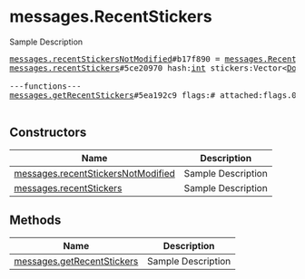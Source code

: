 # messages.RecentStickers

Sample Description

<pre>
<a href="../constructor/messages.recentStickersNotModified.md">messages.recentStickersNotModified</a>#b17f890 = <a href="../type/messages.RecentStickers.md">messages.RecentStickers</a>;
<a href="../constructor/messages.recentStickers.md">messages.recentStickers</a>#5ce20970 hash:<a href="../type/int.md">int</a> stickers:Vector&lt;<a href="../type/Document.md">Document</a>&gt; = <a href="../type/messages.RecentStickers.md">messages.RecentStickers</a>;

---functions---
<a href="../method/messages.getRecentStickers.md">messages.getRecentStickers</a>#5ea192c9 flags:# attached:flags.0?<a href="../type/true.md">true</a> hash:<a href="../type/int.md">int</a> = <a href="../type/messages.RecentStickers.md">messages.RecentStickers</a>;

</pre>

## Constructors

| Name | Description |
|------|-------------|
| [messages.recentStickersNotModified](../constructor/messages.recentStickersNotModified.md) | Sample Description |
| [messages.recentStickers](../constructor/messages.recentStickers.md) | Sample Description |

## Methods

| Name | Description |
|------|-------------|
| [messages.getRecentStickers](../method/messages.getRecentStickers.md) | Sample Description |
